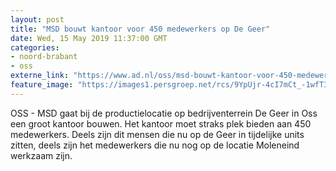 ```yaml
---
layout: post
title: "MSD bouwt kantoor voor 450 medewerkers op De Geer"
date: Wed, 15 May 2019 11:37:00 GMT
categories: 
- noord-brabant 
- oss 
externe_link: "https://www.ad.nl/oss/msd-bouwt-kantoor-voor-450-medewerkers-op-de-geer~af42292e/"
feature_image: "https://images1.persgroep.net/rcs/9YpUjr-4cI7mCt_-1wfT3ZpaZIo/diocontent/148428651/_fitwidth/400/?appId=21791a8992982cd8da851550a453bd7f&quality=0.7"
---
```


OSS - MSD gaat bij de productielocatie op bedrijventerrein De Geer in Oss een groot kantoor bouwen. Het kantoor moet straks plek bieden aan 450 medewerkers. Deels zijn dit mensen die nu op de Geer in tijdelijke units zitten, deels zijn het medewerkers die nu nog op de locatie Moleneind werkzaam zijn.
